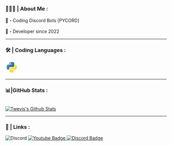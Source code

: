 

### 👨🏻‍💻 | About Me :

<p>🤖・Coding Discord Bots [PYCORD]<p>
<p>📖・Developer since 2022<p>



---
### 🛠️ | Coding Languages :

<p>
 <img src="https://github.com/devicons/devicon/blob/master/icons/python/python-original.svg" title="Python" alt="Python" width="40" height="40"/>&nbsp;
<p>





---

### 📊|GitHub Stats :

 <br/>
    <a href="https://github.com/Twevis"><img alt="Twevis's Github Stats" src="https://github-readme-stats.vercel.app/api?username=Twevis&show_icons=true&count_private=true&theme=ayu-mirage" height="200px"/></a>
<br/>

---


### 🔗 | Links :

![Discord](https://discord.com/api/guilds/1047111184064716861/embed.png)  <a href="https://www.youtube.com/channel/UCB2p4JH6PtbsKNgO-A71NqQ">
    <img src="https://img.shields.io/badge/YouTube-red?style=for-the-badge&logo=youtube&logoColor=white" alt="Youtube Badge"/> <a href="https://discord.com/users/780393150237376553">
    <img src="https://img.shields.io/badge/Discord-informational?logo=discord&logoColor=white&style=for-the-badge" alt="Discord Badge"/>
